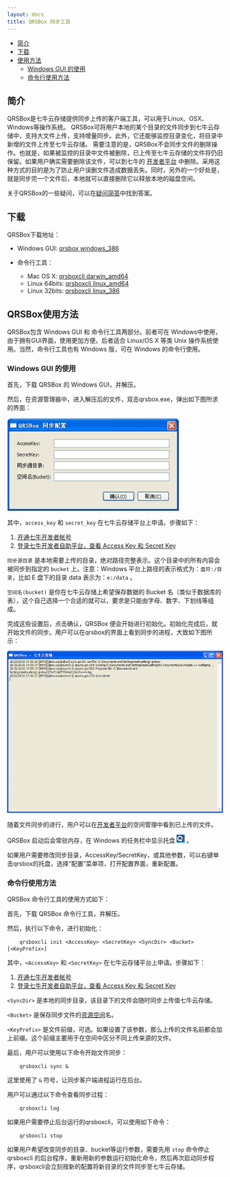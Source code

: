 ```yaml
---
layout: docs
title: QRSBox 同步工具
---
```



- [简介](#intro)
- [下载](#download)
- [使用方法](#usage)
    - [Windows GUI 的使用](#usage-gui)
    - [命令行使用方法](#usage-cmd)

<a id="intro"></a>

## 简介

QRSBox是七牛云存储提供同步上传的客户端工具，可以用于Linux、OSX、Windows等操作系统。
QRSBox可将用户本地的某个目录的文件同步到七牛云存储中，支持大文件上传，支持增量同步。此外，它还能够监控目录变化，将目录中新增的文件上传至七牛云存储。
需要注意的是，QRSBox不会同步文件的删除操作。也就是，如果被监控的目录中文件被删除，已上传至七牛云存储的文件将仍旧保留。如果用户确实需要删除该文件，可以到七牛的 [开发者平台](https://portal.qiniu.com/) 中删除。采用这种方式的目的是为了防止用户误删文件造成数据丢失。同时，另外的一个好处是，就是同步完一个文件后，本地就可以直接删除它以释放本地的磁盘空间。

关于QRSBox的一些疑问，可以在[疑问简答](http://kb.qiniu.com/537ps105)中找到答案。

<a id="download"></a>

## 下载

QRSBox下载地址：

- Windows GUI: [qrsbox windows_386](http://devtools.qiniudn.com/qiniu-devtools-windows_386-current.zip)

- 命令行工具：
    - Mac OS X: [qrsboxcli darwin_amd64](http://devtools.qiniudn.com/mac/qrsboxcli)
    - Linux 64bits: [qrsboxcli linux_amd64](http://devtools.qiniudn.com/qiniu-devtools-linux_amd64-current.zip)
    - Linux 32bits: [qrsboxcli linux_386](http://devtools.qiniudn.com/qiniu-devtools-linux_386-current.zip)

<a id="usage"></a>

## QRSBox使用方法

QRSBox包含 Windows GUI 和 命令行工具两部分。前者可在 Windows中使用，由于拥有GUI界面，使用更加方便。后者适合 Linux/OS X 等类 Unix 操作系统使用。当然，命令行工具也有 Windows 版，可在 Windows 的命令行使用。

<a id="usage-gui"></a>

### Windows GUI 的使用

首先，下载 QRSBox 的 Windows GUI，并解压。

然后，在资源管理器中，进入解压后的文件，双击qrsbox.exe，弹出如下图所求的界面：

<div class="imgwrap"><img src="img/qrsbox-demo.png" alt="qrsbox"/></div>

其中，`access_key` 和 `secret_key` 在七牛云存储平台上申请。步骤如下：

1. [开通七牛开发者帐号](https://portal.qiniu.com/signup)
1. [登录七牛开发者自助平台，查看 Access Key 和 Secret Key](https://portal.qiniu.com/setting/key)

`同步源目录` 是本地需要上传的目录，绝对路径完整表示。这个目录中的所有内容会被同步到指定的 `bucket` 上。注意：Windows 平台上路径的表示格式为：`盘符:/目录`，比如 E 盘下的目录 data 表示为：`e:/data` 。

`空间名(bucket)` 是你在七牛云存储上希望保存数据的 Bucket 名（类似于数据库的表），这个自己选择一个合适的就可以，要求是只能由字母、数字、下划线等组成。

完成这些设置后，点击确认，QRSBox 便会开始进行初始化。初始化完成后，就开始文件的同步。用户可以在qrsbox的界面上看到同步的进程，大致如下图所示：

![查看同步进程](img/qrsbox-sync.png)

随着文件同步的进行，用户可以在[开发者平台](https://portal.qiniu.com/)的空间管理中看到已上传的文件。

QRSBox 启动后会常驻内存，在 Windows 的任务栏中显示托盘 ![托盘](img/qrsbox-icon.png) 。

如果用户需要修改同步目录，AccessKey/SecretKey，或其他参数，可以右键单击qrsbox的托盘，选择“配置”菜单项，打开配置界面，重新配置。

<a id="usage-cmd"></a>

### 命令行使用方法

QRSBox 命令行工具的使用方式如下：

首先，下载 QRSBox 命令行工具，并解压。

然后，执行以下命令，进行初始化：

```
    qrsboxcli init <AccessKey> <SecretKey> <SyncDir> <Bucket> [<KeyPrefix>]
```

其中，`<AccessKey>` 和 `<SecretKey>` 在七牛云存储平台上申请。步骤如下：

1. [开通七牛开发者帐号](https://portal.qiniu.com/signup)
1. [登录七牛开发者自助平台，查看 Access Key 和 Secret Key](https://portal.qiniu.com/setting/key)

`<SyncDir>` 是本地的同步目录，该目录下的文件会随时同步上传值七牛云存储。

`<Bucket>` 是保存同步文件的[资源空间](http://docs.qiniu.com/api/v6/terminology.html#Bucket)名。

`<KeyPrefix>` 是文件前缀，可选。如果设置了该参数，那么上传的文件名前都会加上前缀。这个前缀主要用于在空间中区分不同上传来源的文件。

最后，用户可以使用以下命令开始文件同步：

```
    qrsboxcli sync &
```

这里使用了 `&` 符号，让同步客户端进程运行在后台。

用户可以通过以下命令查看同步过程：

```
    qrsboxcli log
```

如果用户需要停止后台运行的qrsboxcli，可以使用如下命令：

```
    qrsboxcli stop
```

如果用户希望改变同步的目录、bucket等运行参数，需要先用 `stop` 命令停止 qrsboxcli 的后台程序，重新用新的参数运行初始化命令，然后再次启动同步程序，qrsboxcli会立刻按新的配置将新目录的文件同步至七牛云存储。


